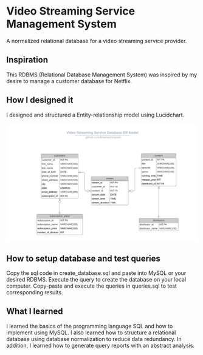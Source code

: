 # Video Streaming Service Management System
A normalized relational database for a video streaming service provider.

## Inspiration
This RDBMS (Relational Database Management System) was inspired by my desire to manage a customer database for Netflix.

## How I designed it
I designed and structured a Entity-relationship model using Lucidchart.

![](images/video_streaming_service_ER_model.png)
<!--  <img src= "images/video_streaming_service_ER_model.png" >    -->

## How to setup database and test queries
Copy the sql code in create_database.sql and paste into MySQL or your desired RDBMS. Execute the query to create the database on your local computer.
Copy-paste and execute the queries in queries.sql to test corresponding results.

## What I learned
I learned the basics of the programming language SQL and how to implement using MySQL. 
I also learned how to structure a relational database using database normalization to reduce data redundancy.
In addition, I learned how to generate query reports with an abstract analysis.

